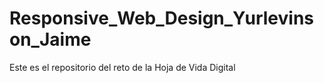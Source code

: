 # Responsive_Web_Design_Yurlevinson_Jaime
Este es el repositorio del reto de la Hoja de Vida Digital
